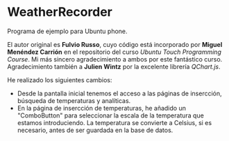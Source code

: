 # WeatherRecorder

Programa de ejemplo para Ubuntu phone.

El autor original es **Fulvio Russo**, cuyo código está incorporado por **Miguel Menéndez Carrión** en el repositorio del curso *Ubuntu Touch Programming Course*.
Mi más sincero agradecimiento a ambos por este fantástico curso. Agradecimiento también a **Julien Wintz** por la excelente librería *QChart.js*.

He realizado los siguientes cambios:

* Desde la pantalla inicial tenemos el acceso a las páginas de insercción, búsqueda de temperaturas y analíticas.
* En la página de insercción de temperaturas, he añadido un "ComboButton" para seleccionar la escala de la temperatura que estamos introduciendo. La temperatura se convierte a Celsius, si es necesario, antes de ser guardada en la base de datos.
